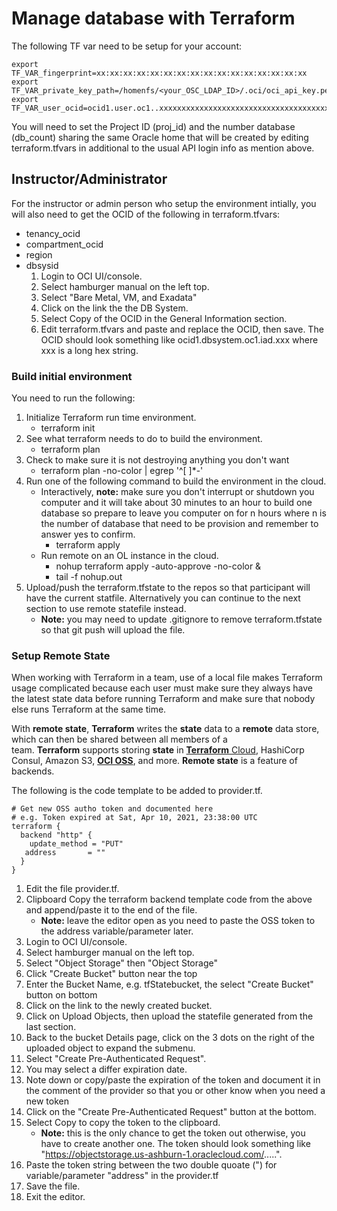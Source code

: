 # Manage database with Terraform

The following TF var need to be setup for your account:

```
export TF_VAR_fingerprint=xx:xx:xx:xx:xx:xx:xx:xx:xx:xx:xx:xx:xx:xx:xx:xx
export TF_VAR_private_key_path=/homenfs/<your_OSC_LDAP_ID>/.oci/oci_api_key.pem
export TF_VAR_user_ocid=ocid1.user.oc1..xxxxxxxxxxxxxxxxxxxxxxxxxxxxxxxxxxxxxxxxxxxxxxxxxxxxxxxxxxxx
```

You will need to set the Project ID (proj\_id) and the number database (db\_count) sharing the same Oracle home that will be created by editing terraform.tfvars in additional to the usual API login info as mention above.

## Instructor/Administrator

For the instructor or admin person who setup the environment intially, you will also need to get the OCID of the following in terraform.tfvars:

* tenancy\_ocid
* compartment\_ocid
* region
* dbsysid
    1. Login to OCI UI/console.
    2. Select hamburger manual on the left top.
    3. Select "Bare Metal, VM, and Exadata"
    4. Click on the link the the DB System.
    5. Select Copy of the OCID in the General Information section.
    6. Edit terraform.tfvars and paste and replace the OCID, then save. The OCID should look something like ocid1.dbsystem.oc1.iad.xxx where xxx is a long hex string.

### Build initial environment

You need to run the following:

1. Initialize Terraform run time environment.
    * terraform init
2. See what terraform needs to do to build the environment.
    * terraform plan
3. Check to make sure it is not destroying anything you don't want
    * terraform plan \-no\-color \| egrep '^\[ \]\*\-'
4. Run one of the following command to build the environment in the cloud.
    - Interactively, **note:** make sure you don't interrupt or shutdown you computer and it will take about 30 minutes to an hour to build one database so prepare to leave you computer on for n hours where n is the number of database that need to be provision and remember to answer yes to confirm.
        * terraform apply
    - Run remote on an OL instance in the cloud.
        * nohup terraform apply -auto-approve -no-color &
        * tail -f nohup.out
5. Upload/push the terraform.tfstate to the repos so that participant will have the current statfile. Alternatively you can continue to the next section to use remote statefile instead.
    - **Note:** you may need to update .gitignore to remove terraform.tfstate so that git push will upload the file.

### Setup Remote State

When working with Terraform in a team, use of a local file makes Terraform usage complicated because each user must make sure they always have the latest state data before running Terraform and make sure that nobody else runs Terraform at the same time.

With **remote state**, **Terraform** writes the **state** data to a **remote** data store, which can then be shared between all members of a team. **Terraform** supports storing **state** in [**Terraform** Cloud](https://www.hashicorp.com/products/terraform/), HashiCorp Consul, Amazon S3, [**OCI OSS**](https://docs.cloud.oracle.com/en-us/iaas/Content/Object/Concepts/objectstorageoverview.htm), and more. **Remote state** is a feature of backends.

The following is the code template to be added to provider.tf.

```
# Get new OSS autho token and documented here
# e.g. Token expired at Sat, Apr 10, 2021, 23:38:00 UTC
terraform {
  backend "http" {
    update_method = "PUT"
   address       = ""
  }
}
```
1. Edit the file provider.tf.
2. Clipboard Copy the terraform backend template code from the above and append/paste it to the end of the file.
    - **Note:** leave the editor open as you need to paste the OSS token to the address variable/parameter later.
3. Login to OCI UI/console.
4. Select hamburger manual on the left top.
5. Select "Object Storage" then "Object Storage"
6. Click "Create Bucket" button near the top
7. Enter the Bucket Name, e.g. tfStatebucket, the select "Create Bucket" button on bottom
8. Click on the link to the newly created bucket.
9. Click on Upload Objects, then upload the statefile generated from the last section.
10. Back to the bucket Details page, click on the 3 dots on the right of the uploaded object to expand the submenu.
11. Select "Create Pre-Authenticated Request".
12. You may select a differ expiration date.
13. Note down or copy/paste the expiration of the token and document it in the comment of the provider so that you or other know when you need a new token
14. Click on the "Create Pre-Authenticated Request" button at the bottom.
15. Select Copy to copy the token to the clipboard.
    - **Note:** this is the only chance to get the token out otherwise, you have to create another one. The token should look something like "https://objectstorage.us-ashburn-1.oraclecloud.com/.....".
16. Paste the token string between the two double quoate (") for variable/parameter "address" in the provider.tf 
17. Save the file.
18. Exit the editor.